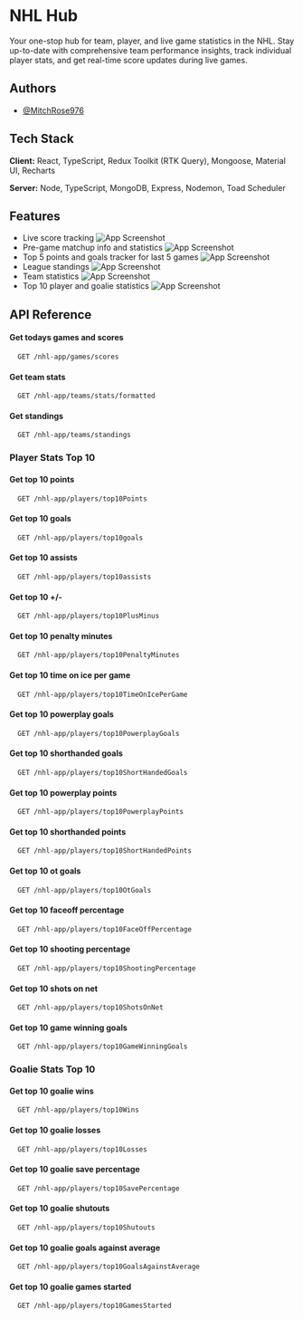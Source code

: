
# NHL Hub

Your one-stop hub for team, player, and live game statistics in the NHL. Stay up-to-date with comprehensive team performance insights, track individual player stats, and get real-time score updates during live games.

## Authors

- [@MitchRose976](https://github.com/MitchRose976)


## Tech Stack

**Client:** React, TypeScript, Redux Toolkit (RTK Query), Mongoose, Material UI, Recharts

**Server:** Node, TypeScript, MongoDB, Express, Nodemon, Toad Scheduler


## Features

- Live score tracking
![App Screenshot](https://1drv.ms/i/s!AowlbbcXWk5EisRu0SajulVJ9r9duw?e=XPCy5h)
- Pre-game matchup info and statistics
![App Screenshot](https://1drv.ms/i/s!AowlbbcXWk5EisRxAjGsxO74-LHxgg?e=syqixK)
- Top 5 points and goals tracker for last 5 games
![App Screenshot](https://1drv.ms/i/s!AowlbbcXWk5EisR1jA2P7fdihqOc2g?e=OMywaD)
- League standings
![App Screenshot](https://1drv.ms/i/s!AowlbbcXWk5EisRzQuvHm6N27sJ-Pw?e=DbTxEP)
- Team statistics 
![App Screenshot](https://1drv.ms/i/s!AowlbbcXWk5EisR052qLLPWQT4s4wg?e=CwF8mc)
- Top 10 player and goalie statistics
![App Screenshot](https://1drv.ms/i/s!AowlbbcXWk5EisRwBIIon2BNYgkmMw?e=BihmoO)


## API Reference

#### Get todays games and scores

```http
  GET /nhl-app/games/scores
```


#### Get team stats

```http
  GET /nhl-app/teams/stats/formatted
```

#### Get standings

```http
  GET /nhl-app/teams/standings
```

### Player Stats Top 10
#### Get top 10 points

```http
  GET /nhl-app/players/top10Points
```

#### Get top 10 goals

```http
  GET /nhl-app/players/top10goals
```

#### Get top 10 assists

```http
  GET /nhl-app/players/top10assists
```

#### Get top 10 +/-

```http
  GET /nhl-app/players/top10PlusMinus
```

#### Get top 10 penalty minutes

```http
  GET /nhl-app/players/top10PenaltyMinutes
```

#### Get top 10 time on ice per game

```http
  GET /nhl-app/players/top10TimeOnIcePerGame
```

#### Get top 10 powerplay goals

```http
  GET /nhl-app/players/top10PowerplayGoals
```

#### Get top 10 shorthanded goals

```http
  GET /nhl-app/players/top10ShortHandedGoals
```

#### Get top 10 powerplay points

```http
  GET /nhl-app/players/top10PowerplayPoints
```

#### Get top 10 shorthanded points

```http
  GET /nhl-app/players/top10ShortHandedPoints
```

#### Get top 10 ot goals

```http
  GET /nhl-app/players/top10OtGoals
```

#### Get top 10 faceoff percentage

```http
  GET /nhl-app/players/top10FaceOffPercentage
```

#### Get top 10 shooting percentage

```http
  GET /nhl-app/players/top10ShootingPercentage
```

#### Get top 10 shots on net

```http
  GET /nhl-app/players/top10ShotsOnNet
```

#### Get top 10 game winning goals

```http
  GET /nhl-app/players/top10GameWinningGoals
```

### Goalie Stats Top 10
#### Get top 10 goalie wins

```http
  GET /nhl-app/players/top10Wins
```

#### Get top 10 goalie losses

```http
  GET /nhl-app/players/top10Losses
```

#### Get top 10 goalie save percentage

```http
  GET /nhl-app/players/top10SavePercentage
```

#### Get top 10 goalie shutouts

```http
  GET /nhl-app/players/top10Shutouts
```

#### Get top 10 goalie goals against average

```http
  GET /nhl-app/players/top10GoalsAgainstAverage
```

#### Get top 10 goalie games started

```http
  GET /nhl-app/players/top10GamesStarted
```